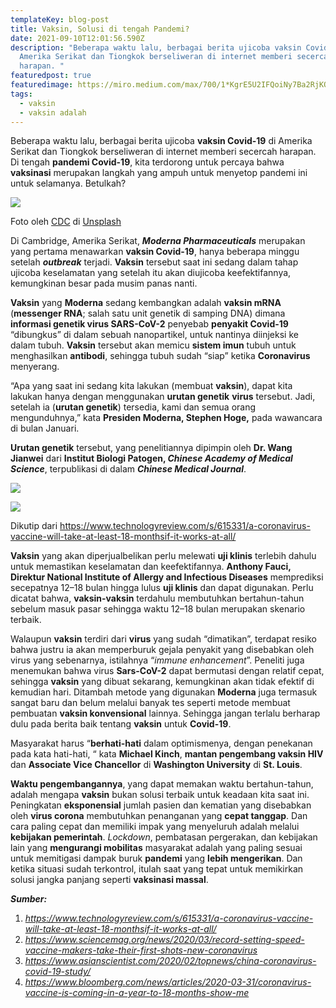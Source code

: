 ```yaml
---
templateKey: blog-post
title: Vaksin, Solusi di tengah Pandemi?
date: 2021-09-10T12:01:56.590Z
description: "Beberapa waktu lalu, berbagai berita ujicoba vaksin Covid-19 di
  Amerika Serikat dan Tiongkok berseliweran di internet memberi secercah
  harapan. "
featuredpost: true
featuredimage: https://miro.medium.com/max/700/1*KgrE5U2IFQoiNy7Ba2RjKQ.jpeg
tags:
  - vaksin
  - vaksin adalah
---
```

<!--StartFragment-->

Beberapa waktu lalu, berbagai berita ujicoba **vaksin Covid-19** di Amerika Serikat dan Tiongkok berseliweran di internet memberi secercah harapan. Di tengah **pandemi Covid-19**, kita terdorong untuk percaya bahwa **vaksinasi** merupakan langkah yang ampuh untuk menyetop pandemi ini untuk selamanya. Betulkah?

![](https://miro.medium.com/max/700/1*KgrE5U2IFQoiNy7Ba2RjKQ.jpeg)

Foto oleh [CDC](https://unsplash.com/@cdc?utm_source=unsplash&utm_medium=referral&utm_content=creditCopyText) di [Unsplash](https://unsplash.com/s/photos/injection?utm_source=unsplash&utm_medium=referral&utm_content=creditCopyText)

Di Cambridge, Amerika Serikat, ***Moderna Pharmaceuticals*** merupakan yang pertama menawarkan **vaksin Covid-19**, hanya beberapa minggu setelah ***outbreak*** terjadi. **Vaksin** tersebut saat ini sedang dalam tahap ujicoba keselamatan yang setelah itu akan diujicoba keefektifannya, kemungkinan besar pada musim panas nanti.

**Vaksin** yang **Moderna** sedang kembangkan adalah **vaksin mRNA** (**messenger RNA**; salah satu unit genetik di samping DNA) dimana **informasi genetik virus SARS-CoV-2** penyebab **penyakit Covid-19** “dibungkus” di dalam sebuah nanopartikel, untuk nantinya diinjeksi ke dalam tubuh. **Vaksin** tersebut akan memicu **sistem imun** tubuh untuk menghasilkan **antibodi**, sehingga tubuh sudah “siap” ketika **Coronavirus** menyerang.

“Apa yang saat ini sedang kita lakukan (membuat **vaksin**), dapat kita lakukan hanya dengan menggunakan **urutan genetik** **virus** tersebut. Jadi, setelah ia (**urutan genetik**) tersedia, kami dan semua orang mengunduhnya,” kata **Presiden Moderna, Stephen Hoge,** pada wawancara di bulan Januari.

**Urutan genetik** tersebut, yang penelitiannya dipimpin oleh **Dr. Wang Jianwei** dari **Institut Biologi Patogen, *Chinese Academy of Medical Science***, terpublikasi di dalam ***Chinese Medical Journal***.

![](https://miro.medium.com/max/30/1*7Cwoz-fFhWFJ5j_VsWYdSg.png?q=20)

![](https://miro.medium.com/max/602/1*7Cwoz-fFhWFJ5j_VsWYdSg.png)

Dikutip dari <https://www.technologyreview.com/s/615331/a-coronavirus-vaccine-will-take-at-least-18-monthsif-it-works-at-all/>

**Vaksin** yang akan diperjualbelikan perlu melewati **uji klinis** terlebih dahulu untuk memastikan keselamatan dan keefektifannya. **Anthony Fauci, Direktur National Institute of Allergy and Infectious Diseases** memprediksi secepatnya 12–18 bulan hingga lulus **uji klinis** dan dapat digunakan. Perlu dicatat bahwa, **vaksin-vaksin** terdahulu membutuhkan bertahun-tahun sebelum masuk pasar sehingga waktu 12–18 bulan merupakan skenario terbaik.

Walaupun **vaksin** terdiri dari **virus** yang sudah “dimatikan”, terdapat resiko bahwa justru ia akan memperburuk gejala penyakit yang disebabkan oleh virus yang sebenarnya, istilahnya “*immune enhancement*”. Peneliti juga menemukan bahwa virus **Sars-CoV-2** dapat bermutasi dengan relatif cepat, sehingga **vaksin** yang dibuat sekarang, kemungkinan akan tidak efektif di kemudian hari. Ditambah metode yang digunakan **Moderna** juga termasuk sangat baru dan belum melalui banyak tes seperti metode membuat pembuatan **vaksin konvensional** lainnya. Sehingga jangan terlalu berharap dulu pada berita baik tentang **vaksin** untuk **Covid-19**.

Masyarakat harus “**berhati-hati** dalam optimismenya, dengan penekanan pada kata hati-hati, “ kata **Michael Kinch**, **mantan pengembang vaksin HIV** dan **Associate Vice Chancellor** di **Washington University** di **St. Louis**.

**Waktu pengembangannya**, yang dapat memakan waktu bertahun-tahun, adalah mengapa **vaksin** bukan solusi terbaik untuk keadaan kita saat ini. Peningkatan **eksponensial** jumlah pasien dan kematian yang disebabkan oleh **virus corona** membutuhkan penanganan yang **cepat tanggap**. Dan cara paling cepat dan memiliki impak yang menyeluruh adalah melalui **kebijakan pemerintah**. *Lockdown*, pembatasan pergerakan, dan kebijakan lain yang **mengurangi mobilitas** masyarakat adalah yang paling sesuai untuk memitigasi dampak buruk **pandemi** yang **lebih mengerikan**. Dan ketika situasi sudah terkontrol, itulah saat yang tepat untuk memikirkan solusi jangka panjang seperti **vaksinasi massal**.

***Sumber:***

1. *<https://www.technologyreview.com/s/615331/a-coronavirus-vaccine-will-take-at-least-18-monthsif-it-works-at-all/>*
2. *<https://www.sciencemag.org/news/2020/03/record-setting-speed-vaccine-makers-take-their-first-shots-new-coronavirus>*
3. *<https://www.asianscientist.com/2020/02/topnews/china-coronavirus-covid-19-study/>*
4. *<https://www.bloomberg.com/news/articles/2020-03-31/coronavirus-vaccine-is-coming-in-a-year-to-18-months-show-me>*